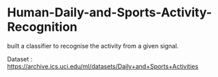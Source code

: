 # Human-Daily-and-Sports-Activity-Recognition
 built a classifier to recognise the activity from a given signal.
 
 Dataset : https://archive.ics.uci.edu/ml/datasets/Daily+and+Sports+Activities
